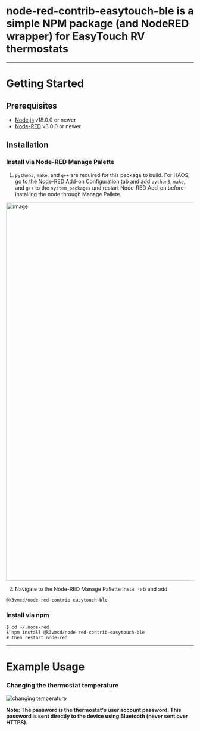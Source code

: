 # node-red-contrib-easytouch-ble is a simple NPM package (and NodeRED wrapper) for EasyTouch RV thermostats

---

# Getting Started

## Prerequisites

* [Node.js](https://nodejs.org/en/) v18.0.0 or newer
* [Node-RED](https://nodered.org) v3.0.0 or newer

## Installation

### Install via Node-RED Manage Palette

1. `python3`, `make`, and `g++` are required for this package to build. For HAOS, go to the Node-RED Add-on Configuration tab and add `python3`, `make`, and `g++` to the `system_packages` and restart Node-RED Add-on before installing the node through Manage Pallete.

<img width="1015" alt="image" src="https://github.com/k3vmcd/node-red-contrib-easytouch-ble/assets/5653317/4cbf768d-0394-494c-9fce-4b3e27e34fb3">

2. Navigate to the Node-RED Manage Pallette Install tab and add

`@k3vmcd/node-red-contrib-easytouch-ble`

### Install via npm

```
$ cd ~/.node-red
$ npm install @k3vmcd/node-red-contrib-easytouch-ble
# then restart node-red
```

---

# Example Usage

### Changing the thermostat temperature

![changing temperature](images/node.png)

**Note: The password is the thermostat's user account password. This password is sent directly to the device using Bluetooth (never sent over HTTPS).**
